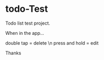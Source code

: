# todo-Test
Todo list test project.

When in the app...

double tap = delete \n
press and hold = edit

Thanks
